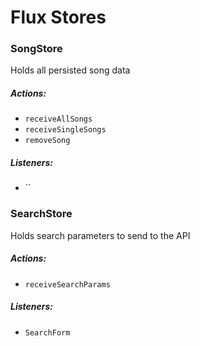 # Flux Stores

### SongStore
Holds all persisted song data

##### Actions:
- `receiveAllSongs`
- `receiveSingleSongs`
- `removeSong`

##### Listeners:
- ``


### SearchStore
Holds search parameters to send to the API

##### Actions:
- `receiveSearchParams`

##### Listeners:
- `SearchForm`
